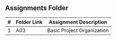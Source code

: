 ##  Assignments Folder

|   #   | Folder Link | Assignment Description |
| :---: | ----------- | -------------------------- |
| 1 | A03 | Basic Project Organization |
